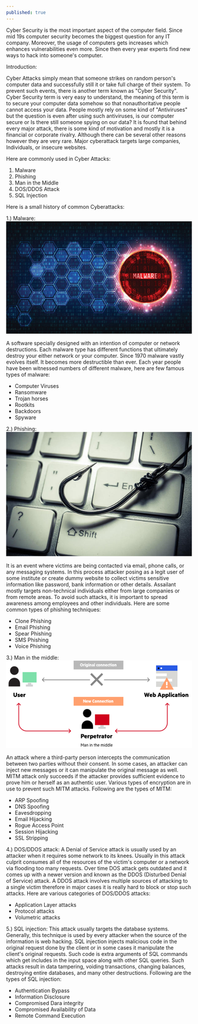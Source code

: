 ```yaml
---
published: true
---
```

Cyber Security is the most important aspect of the computer field. Since mid 19s computer security becomes the biggest question for any IT company. Moreover, the usage of computers gets increases which enhances vulnerabilities even more. Since then every year experts find new ways to hack into someone's computer. 

Introduction: 

Cyber Attacks simply mean that someone strikes on random person's computer data and successfully still it or take full charge of their system. To prevent such events, there is another term known as "Cyber Security". Cyber Security term is very easy to understand, the meaning of this term is to secure your computer data somehow so that nonauthoritative people cannot access your data. People mostly rely on some kind of "Antiviruses" but the question is even after using such antiviruses, is our computer secure or Is there still someone spying on our data? It is found that behind every major attack, there is some kind of motivation and mostly it is a financial or corporate rivalry. Although there can be several other reasons however they are very rare. Major cyberattack targets large companies, Individuals, or insecure websites.

Here are commonly used in Cyber Attacks:

1. Malware
2. Phishing
3. Man in the Middle
4. DOS/DDOS Attack
5. SQL Injection

Here is a small history of common Cyberattacks:

1.) Malware: ![](/images/Malware.jpg)

A software specially designed with an intention of computer or network destructions. Each malware type has different functions that ultimately destroy your either network or your computer. Since 1970 malware vastly evolves itself. It becomes more destructible than ever. Each year people have been witnessed numbers of different malware, here are few famous types of malware:
- Computer Viruses                             
- Ransomware
- Trojan horses
- Rootkits
- Backdoors
- Spyware

2.) Phishing: 
![](/images/phishing.jpg)

It is an event where victims are being contacted via email, phone calls, or any messaging systems. In this process attacker posing as a legit user of some institute or create dummy website to collect victims sensitive information like password, bank information or other details. Assailant mostly targets non-technical individuals either from large companies or from remote areas. To avoid such attacks, it is important to spread awareness among employees and other individuals. Here are some common types of phishing techniques:
- Clone Phishing
- Email Phishing
- Spear Phishing
- SMS Phishing
- Voice Phishing

3.) Man in the middle: 
![](/images/man-in-the-middle-mitm-attack.png)

An attack where a third-party person intercepts the communication between two parties without their consent. In some cases, an attacker can inject new messages or it can manipulate the original message as well. MITM attack only succeeds if the attacker provides sufficient evidence to prove him or herself as an authentic user. Various types of encryption are in use to prevent such MITM attacks. Following are the types of MITM:
- ARP Spoofing
- DNS Spoofing
- Eavesdropping
- Email Hijacking
- Rogue Access Point
- Session Hijacking
- SSL Stripping

4.) DOS/DDOS attack: A Denial of Service attack is usually used by an attacker when it requires some network to its knees. Usually in this attack culprit consumes all of the resources of the victim's computer or a network via flooding too many requests. Over time DOS attack gets outdated and it comes up with a newer version and known as the DDOS (Disturbed Denial of Service) attack. A DDOS attack involves multiple sources of attacking to a single victim therefore in major cases it is really hard to block or stop such attacks. Here are various categories of DOS/DDOS attacks:
- Application Layer attacks
- Protocol attacks
- Volumetric attacks

5.) SQL injection: This attack usually targets the database systems. Generally, this technique is used by every attacker when the source of the information is web hacking. SQL injection injects malicious code in the original request done by the client or in some cases it manipulate the client's original requests. Such code is extra arguments of SQL commands which get includes in the input space along with other SQL queries. Such attacks result in data tampering, voiding transactions, changing balances, destroying entire databases, and many other destructions. Following are the types of  SQL injection:
- Authentication Bypass
- Information Disclosure
- Compromised Dara integrity
- Compromised Availability of Data
- Remote Command Execution
